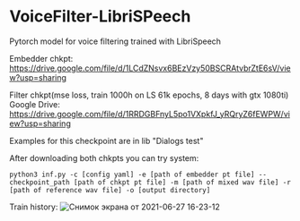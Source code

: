 # VoiceFilter-LibriSPeech
Pytorch model for voice filtering trained with LibriSpeech
                                                                
Embedder chkpt: https://drive.google.com/file/d/1LCdZNsvx6BEzVzy50BSCRAtvbrZtE6sV/view?usp=sharing

Filter chkpt(mse loss, train 1000h on LS 61k epochs, 8 days with gtx 1080ti) Google Drive: https://drive.google.com/file/d/1RRDGBFnyL5po1VXpkfJ_yRQryZ6fEWPW/view?usp=sharing

Examples for this checkpoint are in lib "Dialogs test"

After downloading both chkpts you can try system:
```
python3 inf.py -c [config yaml] -e [path of embedder pt file] --checkpoint_path [path of chkpt pt file] -m [path of mixed wav file] -r [path of reference wav file] -o [output directory]
```

Train history:
![Снимок экрана от 2021-06-27 16-23-12](https://user-images.githubusercontent.com/68243701/123599088-6a10be00-d81f-11eb-89b0-5eea4bcb6e95.jpg)
